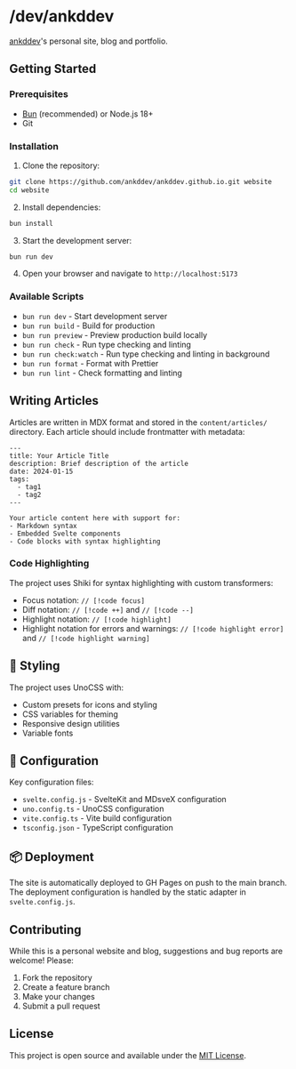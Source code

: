 # /dev/ankddev

[ankddev](https://github.com/ankddev)'s personal site, blog and portfolio.

## Getting Started

### Prerequisites

- [Bun](https://bun.sh/) (recommended) or Node.js 18+
- Git

### Installation

1. Clone the repository:
```bash
git clone https://github.com/ankddev/ankddev.github.io.git website
cd website
```

2. Install dependencies:
```bash
bun install
```

3. Start the development server:
```bash
bun run dev
```

4. Open your browser and navigate to `http://localhost:5173`

### Available Scripts

- `bun run dev` - Start development server
- `bun run build` - Build for production
- `bun run preview` - Preview production build locally
- `bun run check` - Run type checking and linting
- `bun run check:watch` - Run type checking and linting in background
- `bun run format` - Format with Prettier
- `bun run lint` - Check formatting and linting

## Writing Articles

Articles are written in MDX format and stored in the `content/articles/` directory. Each article should include frontmatter with metadata:

```mdx
---
title: Your Article Title
description: Brief description of the article
date: 2024-01-15
tags:
  - tag1
  - tag2
---

Your article content here with support for:
- Markdown syntax
- Embedded Svelte components
- Code blocks with syntax highlighting
```

### Code Highlighting

The project uses Shiki for syntax highlighting with custom transformers:
- Focus notation: `// [!code focus]`
- Diff notation: `// [!code ++]` and `// [!code --]`
- Highlight notation: `// [!code highlight]`
- Highlight notation for errors and warnings: `// [!code highlight error]` and `// [!code highlight warning]`

## 🎨 Styling

The project uses UnoCSS with:
- Custom presets for icons and styling
- CSS variables for theming
- Responsive design utilities
- Variable fonts

## 🔧 Configuration

Key configuration files:
- `svelte.config.js` - SvelteKit and MDsveX configuration
- `uno.config.ts` - UnoCSS configuration
- `vite.config.ts` - Vite build configuration
- `tsconfig.json` - TypeScript configuration

## 📦 Deployment

The site is automatically deployed to GH Pages on push to the main branch. The deployment configuration is handled by the static adapter in `svelte.config.js`.

## Contributing

While this is a personal website and blog, suggestions and bug reports are welcome! Please:

1. Fork the repository
2. Create a feature branch
3. Make your changes
4. Submit a pull request

## License

This project is open source and available under the [MIT License](LICENSE).
